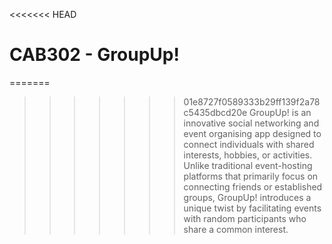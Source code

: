 <<<<<<< HEAD
# CAB302 - GroupUp!
=======
>>>>>>> 01e8727f0589333b29ff139f2a78c5435dbcd20e
GroupUp! is an innovative social networking and event organising app designed to connect individuals with shared interests, hobbies, or activities. Unlike traditional event-hosting platforms that primarily focus on connecting friends or established groups, GroupUp! introduces a unique twist by facilitating events with random participants who share a common interest.
